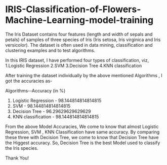 # IRIS-Classification-of-Flowers-Machine-Learning-model-training
The Iris Dataset contains four features (length and width of sepals and petals) of samples of three species of Iris (Iris setosa, Iris virginica and Iris versicolor). The dataset is often used in data mining, classification and clustering examples and to test algorithms.

In this IRIS dataset, I have performed four types of classification, viz,
1.Logistic Regression
2.SVM
3.Decision Tree
4.KNN classification

After training the dataset individually by the above mentioned Algorithms , I got the accuracies as-

Algorithms--Accuracy (in %)

1. Logistic Regression - 98.144814814814815
2. SVM -                 98.144814814814815
3. Decision Tree -       96.29629629629629
4. KNN classification -  98.144814814814815

From the above Model Accuracies, We come to know that almost Logistic Regression, SVM , KNN Classification have same accuracy. By comparing these three with Decision
Tree, we come to know that Decision Tree have the Higgest accuracy. So, Decision Tree is the best Model used to classify the Iris species.

Thank You!
